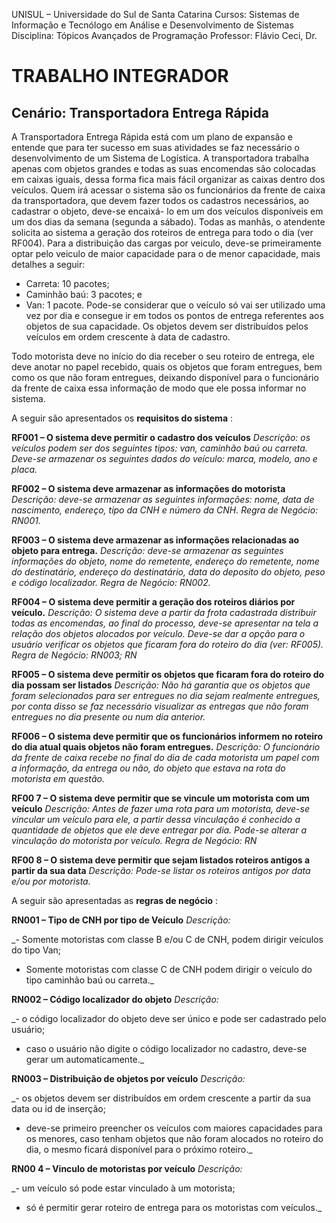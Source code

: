 UNISUL – Universidade do Sul de Santa Catarina
Cursos: Sistemas de Informação e Tecnólogo em Análise e Desenvolvimento de
Sistemas
Disciplina: Tópicos Avançados de Programação
Professor: Flávio Ceci, Dr.

# TRABALHO INTEGRADOR

## Cenário: Transportadora Entrega Rápida

A Transportadora Entrega Rápida está com um plano de expansão e entende que para
ter sucesso em suas atividades se faz necessário o desenvolvimento de um Sistema de
Logística.
A transportadora trabalha apenas com objetos grandes e todas as suas encomendas são
colocadas em caixas iguais, dessa forma fica mais fácil organizar as caixas dentro dos
veículos.
Quem irá acessar o sistema são os funcionários da frente de caixa da transportadora,
que devem fazer todos os cadastros necessários, ao cadastrar o objeto, deve-se encaixá-
lo em um dos veículos disponíveis em um dos dias da semana (segunda a sábado).
Todas as manhãs, o atendente solicita ao sistema a geração dos roteiros de entrega para
todo o dia (ver RF004). Para a distribuição das cargas por veiculo, deve-se
primeiramente optar pelo veiculo de maior capacidade para o de menor capacidade,
mais detalhes a seguir:

- Carreta: 10 pacotes;
- Caminhão baú: 3 pacotes; e
- Van: 1 pacote.
Pode-se considerar que o veículo só vai ser utilizado uma vez por dia e consegue ir em
todos os pontos de entrega referentes aos objetos de sua capacidade. Os objetos devem
ser distribuídos pelos veículos em ordem crescente à data de cadastro.

Todo motorista deve no início do dia receber o seu roteiro de entrega, ele deve anotar
no papel recebido, quais os objetos que foram entregues, bem como os que não foram
entregues, deixando disponível para o funcionário da frente de caixa essa informação
de modo que ele possa informar no sistema.

A seguir são apresentados os **requisitos do sistema** :

**RF001 – O sistema deve permitir o cadastro dos veículos**
_Descrição: os veículos podem ser dos seguintes tipos: van, caminhão baú ou carreta.
Deve-se armazenar os seguintes dados do veículo: marca, modelo, ano e placa._

**RF002 – O sistema deve armazenar as informações do motorista**
_Descrição: deve-se armazenar as seguintes informações: nome, data de nascimento,
endereço, tipo da CNH e número da CNH.
Regra de Negócio: RN001._


**RF003 – O sistema deve armazenar as informações relacionadas ao objeto para
entrega.**
_Descrição: deve-se armazenar as seguintes informações do objeto, nome do remetente,
endereço do remetente, nome do destinatário, endereço do destinatário, data do
deposito do objeto, peso e código localizador.
Regra de Negócio: RN002._

**RF004 – O sistema deve permitir a geração dos roteiros diários por veículo.**
_Descrição: O sistema deve a partir da frota cadastrada distribuir todas as encomendas,
ao final do processo, deve-se apresentar na tela a relação dos objetos alocados por
veículo. Deve-se dar a opção para o usuário verificar os objetos que ficaram fora do
roteiro do dia (ver: RF005).
Regra de Negócio: RN003; RN_

**RF005 – O sistema deve permitir os objetos que ficaram fora do roteiro do dia possam
ser listados**
_Descrição: Não há garantia que os objetos que foram selecionados para ser entregues
no dia sejam realmente entregues, por conta disso se faz necessário visualizar as
entregas que não foram entregues no dia presente ou num dia anterior._

**RF006 – O sistema deve permitir que os funcionários informem no roteiro do dia atual
quais objetos não foram entregues.**
_Descrição: O funcionário da frente de caixa recebe no final do dia de cada motorista um
papel com a informação, da entrega ou não, do objeto que estava na rota do motorista
em questão._

**RF00 7 – O sistema deve permitir que se vincule um motorista com um veículo**
_Descrição: Antes de fazer uma rota para um motorista, deve-se vincular um veículo para
ele, a partir dessa vinculação é conhecido a quantidade de objetos que ele deve entregar
por dia. Pode-se alterar a vinculação do motorista por veículo.
Regra de Negócio: RN_

**RF00 8 – O sistema deve permitir que sejam listados roteiros antigos a partir da sua
data**
_Descrição: Pode-se listar os roteiros antigos por data e/ou por motorista._

A seguir são apresentadas as **regras de negócio** :

**RN001 – Tipo de CNH por tipo de Veículo**
_Descrição:_

_- Somente motoristas com classe B e/ou C de CNH, podem dirigir veículos do tipo Van;
- Somente motoristas com classe C de CNH podem dirigir o veículo do tipo caminhão baú
ou carreta._


**RN002 – Código localizador do objeto**
_Descrição:_

_- o código localizador do objeto deve ser único e pode ser cadastrado pelo usuário;
- caso o usuário não digite o código localizador no cadastro, deve-se gerar um
automaticamente._

**RN003 – Distribuição de objetos por veículo**
_Descrição:_

_- os objetos devem ser distribuídos em ordem crescente a partir da sua data ou id de
inserção;
- deve-se primeiro preencher os veículos com maiores capacidades para os menores,
caso tenham objetos que não foram alocados no roteiro do dia, o mesmo ficará
disponível para o próximo roteiro._

**RN00 4 – Vinculo de motoristas por veículo**
_Descrição:_

_- um veículo só pode estar vinculado à um motorista;
- só é permitir gerar roteiro de entrega para os motoristas com veículos._
